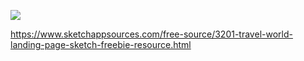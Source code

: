 ![](https://www.sketchappsources.com/resources/source-image/travel-world-landing.png?raw=true)

https://www.sketchappsources.com/free-source/3201-travel-world-landing-page-sketch-freebie-resource.html

